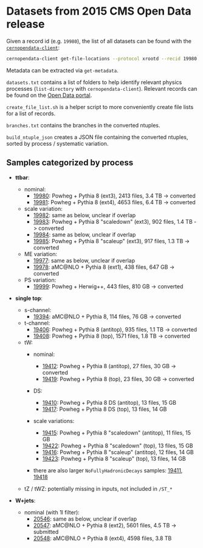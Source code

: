 # Datasets from 2015 CMS Open Data release

Given a record id (e.g. `19980`), the list of all datasets can be found with the [`cernopendata-client`](https://cernopendata-client.readthedocs.io/):
```bash
cernopendata-client get-file-locations --protocol xrootd --recid 19980
```
Metadata can be extracted via `get-metadata`.

`datasets.txt` contains a list of folders to help identify relevant physics processes (`list-directory` with `cernopendata-client`).
Relevant records can be found on the [Open Data portal](https://opendata.cern.ch/).

`create_file_list.sh` is a helper script to more conveniently create file lists for a list of records.

`branches.txt` contains the branches in the converted ntuples.

`build_ntuple_json` creates a JSON file containing the converted ntuples, sorted by process / systematic variation.

## Samples categorized by process

- **ttbar**:
  - nominal:
    - [19980](https://opendata.cern.ch/record/19980): Powheg + Pythia 8 (ext3), 2413 files, 3.4 TB -> converted
    - [19981](https://opendata.cern.ch/record/19981): Powheg + Pythia 8 (ext4), 4653 files, 6.4 TB -> converted
  - scale variation:
    - [19982](https://opendata.cern.ch/record/19982): same as below, unclear if overlap
    - [19983](https://opendata.cern.ch/record/19983): Powheg + Pythia 8 "scaledown" (ext3), 902 files, 1.4 TB -> converted
    - [19984](https://opendata.cern.ch/record/19984): same as below, unclear if overlap
    - [19985](https://opendata.cern.ch/record/19985): Powheg + Pythia 8 "scaleup" (ext3), 917 files, 1.3 TB -> converted
  - ME variation:
    - [19977](https://opendata.cern.ch/record/19977): same as below, unclear if overlap
    - [19978](https://opendata.cern.ch/record/19978): aMC@NLO + Pythia 8 (ext1), 438 files, 647 GB -> converted
  - PS variation:
    - [19999](https://opendata.cern.ch/record/19999): Powheg + Herwig++, 443 files, 810 GB -> converted

- **single top**:
  - s-channel:
    - [19394](https://opendata.cern.ch/record/19394): aMC@NLO + Pythia 8, 114 files, 76 GB -> converted
  - t-channel:
    - [19406](https://opendata.cern.ch/record/19406): Powheg + Pythia 8 (antitop), 935 files, 1.1 TB -> converted
    - [19408](https://opendata.cern.ch/record/19408): Powheg + Pythia 8 (top), 1571 files, 1.8 TB -> converted
  - tW:
    - nominal:
      - [19412](https://opendata.cern.ch/record/19412): Powheg + Pythia 8 (antitop), 27 files, 30 GB -> converted
      - [19419](https://opendata.cern.ch/record/19419): Powheg + Pythia 8 (top), 23 files, 30 GB -> converted
    - DS:
      - [19410](https://opendata.cern.ch/record/19410): Powheg + Pythia 8 DS (antitop), 13 files, 15 GB
      - [19417](https://opendata.cern.ch/record/19417): Powheg + Pythia 8 DS (top), 13 files, 14 GB
    - scale variations:
      - [19415](https://opendata.cern.ch/record/19415): Powheg + Pythia 8 "scaledown" (antitop), 11 files, 15 GB
      - [19422](https://opendata.cern.ch/record/19422): Powheg + Pythia 8 "scaledown" (top), 13 files, 15 GB
      - [19416](https://opendata.cern.ch/record/19416): Powheg + Pythia 8 "scaleup" (antitop), 12 files, 14 GB
      - [19423](https://opendata.cern.ch/record/19423): Powheg + Pythia 8 "scaleup" (top), 13 files, 14 GB

    - there are also larger `NoFullyHadronicDecays` samples: [19411](https://opendata.cern.ch/record/19411), [19418](https://opendata.cern.ch/record/19418)
  - tZ / tWZ: potentially missing in inputs, not included in `/ST_*`

- **W+jets**:
  - nominal (with 1l filter):
    - [20546](https://opendata.cern.ch/record/20546): same as below, unclear if overlap
    - [20547](https://opendata.cern.ch/record/20547): aMC@NLO + Pythia 8 (ext2), 5601 files, 4.5 TB -> submitted
    - [20548](https://opendata.cern.ch/record/20548): aMC@NLO + Pythia 8 (ext4), 4598 files, 3.8 TB

